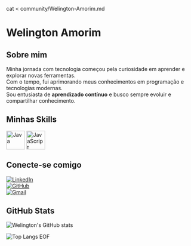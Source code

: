 cat <<EOF > community/Welington-Amorim.md
# Welington Amorim

## Sobre mim
Minha jornada com tecnologia começou pela curiosidade em aprender e explorar novas ferramentas.  
Com o tempo, fui aprimorando meus conhecimentos em programação e tecnologias modernas.  
Sou entusiasta de **aprendizado contínuo** e busco sempre evoluir e compartilhar conhecimento.

## Minhas Skills
<div>
    <img align="center" alt="Java" height="50" src="https://www.logo.wine/a/logo/Java_(programming_language)/Java_(programming_language)-Logo.wine.svg"/>
    <img align="center" alt="JavaScript" height="50" width="50" src="https://logospng.org/download/javascript/logo-javascript-icon-1024.png"/>
    </div>

## Conecte-se comigo
[![LinkedIn](https://img.shields.io/badge/LinkedIn-0077B5?style=for-the-badge&logo=linkedin&logoColor=white)](https://www.linkedin.com/in/welington-amorim)  
[![GitHub](https://img.shields.io/badge/GitHub-100000?style=for-the-badge&logo=github&logoColor=white)](https://github.com/Welington-Amorim)  
[![Gmail](https://img.shields.io/badge/Gmail-333333?style=for-the-badge&logo=gmail&logoColor=red)](mailto:welingtomwat@gmail.com)

## GitHub Stats
![Welington's GitHub stats](https://github-readme-stats.vercel.app/api?username=Welington-Amorim&show_icons=true&theme=dark)

![Top Langs](https://github-readme-stats.vercel.app/api/top-langs/?username=Welington-Amorim&size_weight=0.5&count_weight=0.5&theme=dark)
EOF
